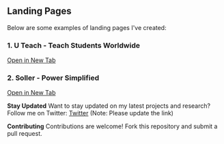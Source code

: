 **Landing Pages**
---------------

Below are some examples of landing pages I've created:

### 1. U Teach - Teach Students Worldwide

<a href="https://landing-page-4-weld.vercel.app/" target="_blank">Open in New Tab</a>

### 2. Soller - Power Simplified

<a href="https://landing-page-2-mu.vercel.app/" target="_blank">Open in New Tab</a>

**Stay Updated**
Want to stay updated on my latest projects and research? Follow me on Twitter: <a href="https://x.com/inder_codes" target="_blank">Twitter</a> (Note: Please update the link)

**Contributing**
Contributions are welcome! Fork this repository and submit a pull request.
